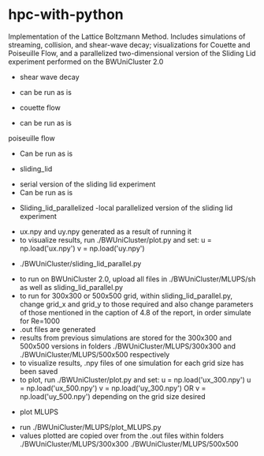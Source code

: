 # hpc-with-python
Implementation of the Lattice Boltzmann Method. Includes simulations of streaming, collision, and shear-wave decay; visualizations for Couette and Poiseuille Flow, and a parallelized two-dimensional version of the Sliding Lid experiment performed on the BWUniCluster 2.0

* shear wave decay
- can be run as is

* couette flow
- can be run as is

poiseuille flow
- Can be run as is

* sliding_lid
- serial version of the sliding lid experiment
- Can be run as is

* Sliding_lid_parallelized
-local parallelized version of the sliding lid experiment
- ux.npy and uy.npy generated as a result of running it
- to visualize results, run ./BWUniCluster/plot.py and set:
	u = np.load('ux.npy')
	v = np.load('uy.npy')

* ./BWUniCluster/sliding_lid_parallel.py
- to run on BWUniCluster 2.0, upload all files in ./BWUniCluster/MLUPS/sh as well as sliding_lid_parallel.py
- to run for 300x300 or 500x500 grid, within sliding_lid_parallel.py, change grid_x and grid_y to those required
 and also change parameters of those mentioned in the caption of 4.8 of the report, in order simulate for Re=1000
- .out files are generated
- results from previous simulations are stored for the 300x300 and 500x500 versions in folders ./BWUniCluster/MLUPS/300x300
and ./BWUniCluster/MLUPS/500x500 respectively
- to visualize results, .npy files of one simulation for each grid size has been saved
- to plot, run ./BWUniCluster/plot.py and set:
	u = np.load('ux_300.npy')   	 u = np.load('ux_500.npy')
	v = np.load('uy_300.npy')   OR   v = np.load('uy_500.npy')
 depending on the grid size desired

* plot MLUPS
- run ./BWUniCluster/MLUPS/plot_MLUPS.py
- values plotted are copied over from the .out files within folders ./BWUniCluster/MLUPS/300x300 ./BWUniCluster/MLUPS/500x500
	
 

